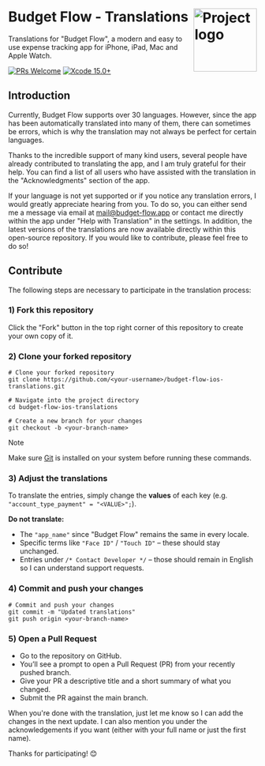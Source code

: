 <h1> Budget Flow - Translations
  <img align="right" alt="Project logo" src="./Icon_Rounded.png" width="128px">
</h1>
<p>
  Translations for "Budget Flow", a modern and easy to use expense tracking app for iPhone, iPad, Mac and Apple Watch.
</p>

[![PRs Welcome](https://img.shields.io/badge/PRs-Welcome-red.svg)](https://github.com/fhasse95/budget-flow-ios-translations/pulls)
[![Xcode 15.0+](https://img.shields.io/badge/Xcode-15.0%20%2B-147EFB)](https://developer.apple.com/xcode)

## Introduction
Currently, Budget Flow supports over 30 languages. However, since the app has been automatically translated into many of them, there can sometimes be errors, which is why the translation may not always be perfect for certain languages.

Thanks to the incredible support of many kind users, several people have already contributed to translating the app, and I am truly grateful for their help. You can find a list of all users who have assisted with the translation in the "Acknowledgments" section of the app.

If your language is not yet supported or if you notice any translation errors, I would greatly appreciate hearing from you. To do so, you can either send me a message via email at mail@budget-flow.app or contact me directly within the app under "Help with Translation" in the settings. In addition, the latest versions of the translations are now available directly within this open-source repository. If you would like to contribute, please feel free to do so!

## Contribute
The following steps are necessary to participate in the translation process:

### 1) Fork this repository
Click the "Fork" button in the top right corner of this repository to create your own copy of it.

### 2) Clone your forked repository
```console
# Clone your forked repository
git clone https://github.com/<your-username>/budget-flow-ios-translations.git

# Navigate into the project directory
cd budget-flow-ios-translations

# Create a new branch for your changes
git checkout -b <your-branch-name>
```

> [!NOTE]
> Make sure [Git](https://git-scm.com/downloads) is installed on your system before running these commands.

### 3) Adjust the translations
To translate the entries, simply change the **values** of each key (e.g. `"account_type_payment" = "<VALUE>";`).

**Do not translate:**
- The `"app_name"` since "Budget Flow" remains the same in every locale.
- Specific terms like `"Face ID"` / `"Touch ID"` – these should stay unchanged.
- Entries under `/* Contact Developer */` – those should remain in English so I can understand support requests.


### 4) Commit and push your changes
```console
# Commit and push your changes
git commit -m "Updated translations"
git push origin <your-branch-name>
```

### 5) Open a Pull Request
- Go to the repository on GitHub.
- You’ll see a prompt to open a Pull Request (PR) from your recently pushed branch.
- Give your PR a descriptive title and a short summary of what you changed.
- Submit the PR against the main branch.

When you're done with the translation, just let me know so I can add the changes in the next update. I can also mention you under the acknowledgements if you want (either with your full name or just the first name).

Thanks for participating! 😊